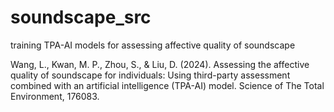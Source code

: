 # soundscape_src
training TPA-AI models for assessing affective quality of soundscape

Wang, L., Kwan, M. P., Zhou, S., & Liu, D. (2024). Assessing the affective quality of soundscape for individuals: Using third-party assessment combined with an artificial intelligence (TPA-AI) model. Science of The Total Environment, 176083.
